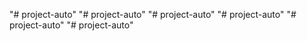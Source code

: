 "# project-auto" 
"# project-auto" 
"# project-auto" 
"# project-auto" 
"# project-auto" 
"# project-auto" 
